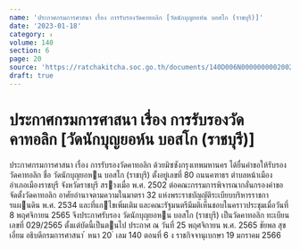 ```yaml
---
name: 'ประกาศกรมการศาสนา เรื่อง การรับรองวัดคาทอลิก [วัดนักบุญยอห์น บอสโก (ราชบุรี)]'
date: '2023-01-18'
category: ง
volume: 140
section: 6
page: 20
source: 'https://ratchakitcha.soc.go.th/documents/140D006N0000000002002.pdf'
draft: true
---
```


# ประกาศกรมการศาสนา เรื่อง การรับรองวัดคาทอลิก [วัดนักบุญยอห์น บอสโก (ราชบุรี)]

ประกาศกรมการศาสนา เรื่อง การรับรองวัดคาทอลิก ด้วยมิซซังกรุงเทพมหานคร ได้ยื่นคําขอให้รับรองวัดคาทอลิก ชื่อ วัดนักบุญยอหน บอสโก (ราชบุรี) ตั้งอยู่เลขที่ 80 ถนนคฑาธร ตําบลหน้าเมือง อําเภอเมืองราชบุรี จังหวัดราชบุรี สรางเมื่อ พ.ศ. 2502 ต่อคณะกรรมการพิจารณากลั่นกรองคําขอจัดตั้งวัดคาทอลิก อาศัยอํานาจตามความในมาตรา 32 แห่งพระราชบัญญัติระเบียบบริหารราชการแผนดิน พ.ศ. 2534 และที่แกไขเพิ่มเติม และคณะรัฐมนตรีมีมติเห็นชอบในคราวประชุมเมื่อวันที่ 8 พฤศจิกายน 2565 จึงประกาศรับรอง วัดนักบุญยอหน บอสโก (ราชบุรี) เป็นวัดคาทอลิก ทะเบียนเลขที่ 029/2565 ตั้งแต่บัดนี้เป็นตนไป ประกาศ ณ วันที่ 25 พฤศจิกายน พ.ศ. 2565 ชัยพล สุขเอี่ยม อธิบดีกรมการศาสนา ้ หนา 20 ่ เลม 140 ตอนที่ 6 ง ราชกิจจานุเบกษา 19 มกราคม 2566

